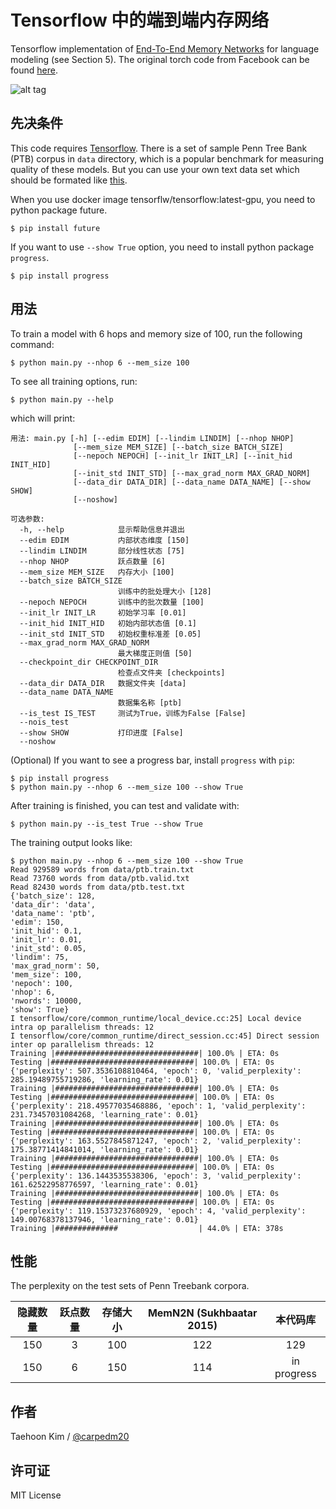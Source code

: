 # Tensorflow 中的端到端内存网络

Tensorflow implementation of [End-To-End Memory Networks](http://arxiv.org/abs/1503.08895v4) for language modeling (see Section 5). The original torch code from Facebook can be found [here](https://github.com/facebook/MemNN/tree/master/MemN2N-lang-model).

![alt tag](http://i.imgur.com/nv89JLc.png)

## 先决条件

This code requires [Tensorflow](https://www.tensorflow.org/). There is a set of sample Penn Tree Bank (PTB) corpus in `data` directory, which is a popular benchmark for measuring quality of these models. But you can use your own text data set which should be formated like [this](data/).

When you use docker image tensorflw/tensorflow:latest-gpu, you need to python package future.

    $ pip install future
    

If you want to use `--show True` option, you need to install python package `progress`.

    $ pip install progress
    

## 用法

To train a model with 6 hops and memory size of 100, run the following command:

    $ python main.py --nhop 6 --mem_size 100
    

To see all training options, run:

    $ python main.py --help
    

which will print:

    用法: main.py [-h] [--edim EDIM] [--lindim LINDIM] [--nhop NHOP]
                  [--mem_size MEM_SIZE] [--batch_size BATCH_SIZE]
                  [--nepoch NEPOCH] [--init_lr INIT_LR] [--init_hid INIT_HID]
                  [--init_std INIT_STD] [--max_grad_norm MAX_GRAD_NORM]
                  [--data_dir DATA_DIR] [--data_name DATA_NAME] [--show SHOW]
                  [--noshow]
    
    可选参数:
      -h, --help            显示帮助信息并退出
      --edim EDIM           内部状态维度 [150]
      --lindim LINDIM       部分线性状态 [75]
      --nhop NHOP           跃点数量 [6]
      --mem_size MEM_SIZE   内存大小 [100]
      --batch_size BATCH_SIZE
                            训练中的批处理大小 [128]
      --nepoch NEPOCH       训练中的批次数量 [100]
      --init_lr INIT_LR     初始学习率 [0.01]
      --init_hid INIT_HID   初始内部状态值 [0.1]
      --init_std INIT_STD   初始权重标准差 [0.05]
      --max_grad_norm MAX_GRAD_NORM
                            最大梯度正则值 [50]
      --checkpoint_dir CHECKPOINT_DIR
                            检查点文件夹 [checkpoints]
      --data_dir DATA_DIR   数据文件夹 [data]
      --data_name DATA_NAME
                            数据集名称 [ptb]
      --is_test IS_TEST     测试为True，训练为False [False]
      --nois_test
      --show SHOW           打印进度 [False]
      --noshow
    

(Optional) If you want to see a progress bar, install `progress` with `pip`:

    $ pip install progress
    $ python main.py --nhop 6 --mem_size 100 --show True
    

After training is finished, you can test and validate with:

    $ python main.py --is_test True --show True
    

The training output looks like:

    $ python main.py --nhop 6 --mem_size 100 --show True
    Read 929589 words from data/ptb.train.txt
    Read 73760 words from data/ptb.valid.txt
    Read 82430 words from data/ptb.test.txt
    {'batch_size': 128,
    'data_dir': 'data',
    'data_name': 'ptb',
    'edim': 150,
    'init_hid': 0.1,
    'init_lr': 0.01,
    'init_std': 0.05,
    'lindim': 75,
    'max_grad_norm': 50,
    'mem_size': 100,
    'nepoch': 100,
    'nhop': 6,
    'nwords': 10000,
    'show': True}
    I tensorflow/core/common_runtime/local_device.cc:25] Local device intra op parallelism threads: 12
    I tensorflow/core/common_runtime/direct_session.cc:45] Direct session inter op parallelism threads: 12
    Training |################################| 100.0% | ETA: 0s
    Testing |################################| 100.0% | ETA: 0s
    {'perplexity': 507.3536108810464, 'epoch': 0, 'valid_perplexity': 285.19489755719286, 'learning_rate': 0.01}
    Training |################################| 100.0% | ETA: 0s
    Testing |################################| 100.0% | ETA: 0s
    {'perplexity': 218.49577035468886, 'epoch': 1, 'valid_perplexity': 231.73457031084268, 'learning_rate': 0.01}
    Training |################################| 100.0% | ETA: 0s
    Testing |################################| 100.0% | ETA: 0s
    {'perplexity': 163.5527845871247, 'epoch': 2, 'valid_perplexity': 175.38771414841014, 'learning_rate': 0.01}
    Training |################################| 100.0% | ETA: 0s
    Testing |################################| 100.0% | ETA: 0s
    {'perplexity': 136.1443535538306, 'epoch': 3, 'valid_perplexity': 161.62522958776597, 'learning_rate': 0.01}
    Training |################################| 100.0% | ETA: 0s
    Testing |################################| 100.0% | ETA: 0s
    {'perplexity': 119.15373237680929, 'epoch': 4, 'valid_perplexity': 149.00768378137946, 'learning_rate': 0.01}
    Training |##############                  | 44.0% | ETA: 378s
    

## 性能

The perplexity on the test sets of Penn Treebank corpora.

| 隐藏数量 | 跃点数量 | 存储大小 | MemN2N (Sukhbaatar 2015) |    本代码库     |
|:----:|:----:|:----:|:------------------------:|:-----------:|
| 150  |  3   | 100  |           122            |     129     |
| 150  |  6   | 150  |           114            | in progress |

## 作者

Taehoon Kim / [@carpedm20](http://carpedm20.github.io/)

## 许可证

MIT License
